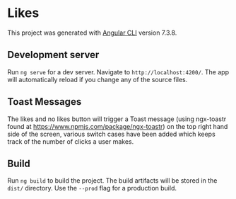 # Likes

This project was generated with [Angular CLI](https://github.com/angular/angular-cli) version 7.3.8.

## Development server

Run `ng serve` for a dev server. Navigate to `http://localhost:4200/`. The app will automatically reload if you change any of the source files.

## Toast Messages

The likes and no likes button will trigger a Toast message 
(using ngx-toastr found at https://www.npmjs.com/package/ngx-toastr) on the top right hand side of the screen,
 various switch cases have been added which 
keeps track of the number of clicks a user makes.

## Build

Run `ng build` to build the project. The build artifacts will be stored in the `dist/` directory. Use the `--prod` flag for a production build.


